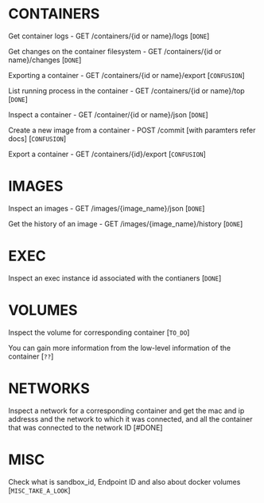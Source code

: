 CONTAINERS
===============

Get container logs - GET /containers/{id or name}/logs [`DONE`]

Get changes on the container filesystem -  GET /containers/{id or name}/changes [`DONE`]

Exporting a container - GET /containers/{id or name}/export [`CONFUSION`]

List running process in the container  - GET /containers/{id or name}/top [`DONE`]

Inspect a container - GET /container/{id or name}/json [`DONE`]

Create a new image from a container - POST /commit [with paramters refer docs] [`CONFUSION`]

Export a container - GET /containers/{id}/export [`CONFUSION`]
	

IMAGES
=======

Inspect an images -  GET /images/{image_name}/json [`DONE`]

Get the history of an image - GET /images/{image_name}/history [`DONE`]

EXEC
======

Inspect an exec instance id associated with the contianers [`DONE`]

VOLUMES
=======

Inspect the volume for corresponding container [`TO_DO`]

You can gain more information from the low-level information of the container [`??`]


NETWORKS
=========

Inspect a network for a corresponding container and get the mac and ip addresss and the 
network to which it was connected, and all the container that was connected to the network ID [#DONE]


MISC
=====
Check what is sandbox_id, Endpoint ID and also about docker volumes [`MISC_TAKE_A_LOOK`]